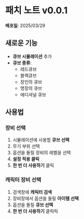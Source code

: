 # 패치 노트 v0.0.1

**배포일**: 2025/03/29

## 새로운 기능

- **큐브 시뮬레이션** 추가
- **큐브 종류**:
  - 레드큐브
  - 블랙큐브
  - 장인의 큐브
  - 명장의 큐브
  - 에디셔널 큐브

## 사용법

### 장비 선택

1. 시뮬레이션에 사용할 **큐브 선택**
2. 무기 부위 선택
3. 옵션을 돌릴 장비의 레벨을 선택
4. **설정 적용 클릭**
5. **한 번 더 사용하기** 클릭

### 캐릭터 장비 선택

1. 검색창에 **캐릭터 검색**
2. 장비창에서 옵션을 돌릴 **아이템 선택**
3. 옵션을 돌릴 **큐브 선택**
4. **한 번 더 사용하기** 클릭릭
